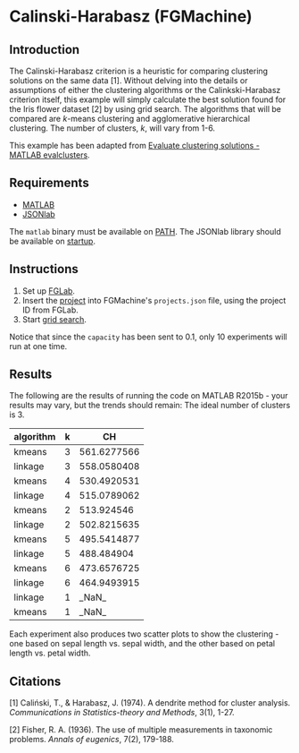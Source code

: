 # Calinski-Harabasz (FGMachine)

## Introduction

The Calinski-Harabasz criterion is a heuristic for comparing clustering solutions on the same data [1]. Without delving into the details or assumptions of either the clustering algorithms or the Calinkski-Harabasz criterion itself, this example will simply calculate the best solution found for the Iris flower dataset [2] by using grid search. The algorithms that will be compared are *k*-means clustering and agglomerative hierarchical clustering. The number of clusters, *k*, will vary from 1-6.

This example has been adapted from [Evaluate clustering solutions - MATLAB evalclusters](https://uk.mathworks.com/help/stats/evalclusters.html). 

## Requirements

- [MATLAB](http://uk.mathworks.com/products/matlab/)
- [JSONlab](http://iso2mesh.sourceforge.net/cgi-bin/index.cgi?jsonlab)

The `matlab` binary must be available on [PATH](https://en.wikipedia.org/wiki/PATH_(variable)). The JSONlab library should be available on [startup](https://uk.mathworks.com/help/matlab/ref/startup.html).

## Instructions

1. Set up [FGLab](https://github.com/Kaixhin/FGLab/blob/master/examples/Calinski-Harabasz).
1. Insert the [project](https://github.com/Kaixhin/FGMachine/blob/master/examples/Calinski-Harabasz/project.json) into FGMachine's `projects.json` file, using the project ID from FGLab.
1. Start [grid search](https://github.com/Kaixhin/FGLab/blob/master/examples/Calinski-Harabasz).

Notice that since the `capacity` has been sent to 0.1, only 10 experiments will run at one time.

## Results

The following are the results of running the code on MATLAB R2015b - your results may vary, but the trends should remain: The ideal number of clusters is 3.

| algorithm      | k | CH          |
|----------------|---|-------------|
| kmeans         | 3 | 561.6277566 |
| linkage        | 3 | 558.0580408 |
| kmeans         | 4 | 530.4920531 |
| linkage        | 4 | 515.0789062 |
| kmeans         | 2 | 513.924546  |
| linkage        | 2 | 502.8215635 |
| kmeans         | 5 | 495.5414877 |
| linkage        | 5 | 488.484904  |
| kmeans         | 6 | 473.6576725 |
| linkage        | 6 | 464.9493915 |
| linkage        | 1 | \_NaN\_     |
| kmeans         | 1 | \_NaN\_     |

Each experiment also produces two scatter plots to show the clustering - one based on sepal length vs. sepal width, and the other based on petal length vs. petal width.

## Citations

[1] Caliński, T., & Harabasz, J. (1974). A dendrite method for cluster analysis. *Communications in Statistics-theory and Methods*, 3(1), 1-27.

[2] Fisher, R. A. (1936). The use of multiple measurements in taxonomic problems. *Annals of eugenics*, 7(2), 179-188.
